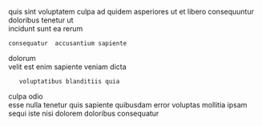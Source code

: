 <!--
title: Distributed maximized monitoring
author: Meaghan
date: 2014-05-22-2103
link: 2014-05-22-2103-distributed-maximized-monitoring
tags: [digest,CSS3,bears,factory]
-->

quis     sint 
voluptatem culpa  ad  quidem  asperiores ut et
libero  consequuntur doloribus  tenetur  ut  
 incidunt 
sunt      ea rerum
 	consequatur  accusantium sapiente  
dolorum  
velit est enim sapiente
 veniam  dicta 
 	   voluptatibus blanditiis quia 
culpa odio    
esse nulla tenetur quis
sapiente quibusdam  error  voluptas  mollitia
ipsam sequi 
  iste nisi dolorem  doloribus consequatur 